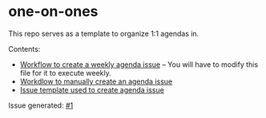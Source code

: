 # one-on-ones
This repo serves as a template to organize 1:1 agendas in.

Contents:
- [Workflow to create a weekly agenda issue](https://github.com/BenEmdon/one-on-ones/blob/main/.github/workflows/automatic-agenda-factory.yml) – You will have to modify this file for it to execute weekly.
- [Workdlow to manually create an agenda issue](https://github.com/BenEmdon/one-on-ones/blob/main/.github/workflows/manual-agenda-factory.yml)
- [Issue template used to create agenda issue](https://github.com/BenEmdon/one-on-ones/blob/main/.github/ISSUE_TEMPLATE.md)

Issue generated: [#1](https://github.com/BenEmdon/one-on-ones/issues/1)
